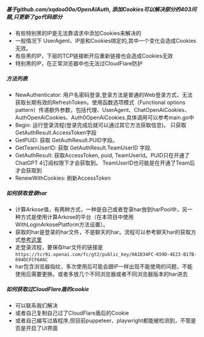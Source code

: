 ##### 基于github.com/xqdoo00o/OpenAIAuth, 添加Cookies可以解决部分的403问题,只更新了go代码部分
- 有些特别黑的IP是无法靠请求中添加Cookies来解决的
- 一般情况下 UserAgent、IP是和Cookies绑定的,其中一个变化会造成Cookies无效。
- 有些黑的IP，下层的TCP链接断开后重新链接也会造成Cookies无效
- 特别黑的IP，在正常浏览器中也无法过CloudFlare防护

##### 方法列表
- NewAuthenticator: 用户名密码登录,登录方法是普通的Web登录方式，无法获取长期有效的RefreshToken。使用函数选项模式（Functional options pattern）传递额外参数，包括代理、UserAgent、ChatOpenAiCookies、AuthOpenAiCookies、Auth0OpenAiCookies.具体调用可以参考main.go中
- Begin: 运行登录流程(登录完成后就可以通过其它方法获取信息)。 只获取 GetAuthResult.AccessToken字段
- GetPUID: 获取 GetAuthResult.PUID字段。
- GetTeamUserID: 获取 GetAuthResult.TeamUserID 字段.
- GetAuthResult: 获取AccessToken, puid, TeamUserId。PUID只在开通了ChatGPT 4订阅权限下才会获取到。 TeamUserID也可能是在开通了Team后才会获取到
- RenewWithCookies: 刷新AccessToken

##### 如何获取登录har
- 计算Arkose值，有两种方式，一种是自己或者登录har放到harPool中，另一种方式是使用计算Arkose的平台（在本项目中使用WithLoginArkosePlatform方法设置）。
- 获取的har是登录的har文件，不是聊天的har。流程可以参考聊天har的获取方式[参考这里](https://github.com/gngpp/ninja/wiki/2-Arkose)
- 走登录流程，要保存har文件的链接是```https://tcr9i.openai.com/fc/gt2/public_key/0A1D34FC-659D-4E23-B17B-694DCFCF6A6C```
- har包含浏览器指纹，多次使用后可能会跟IP一样出现不能使用的问题，不能使用后需要更换。或者多放几个不同浏览器或者不同浏览器版本的har进去


##### 如何获取过CloudFlare盾的cookie
- 可以联系我们解决
- 或者自己复制自己过了CloudFlare盾后的Cookie
- 或者自己编写过盾程序,但目前puppeteer、playwright都能被检测到，不管是否是开启了UI界面